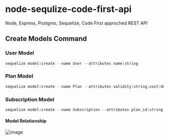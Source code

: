 # node-sequlize-code-first-api
Node, Express, Postgres, Sequelize, Code First approched REST API

## Create Models Command
### User Model

```python
sequelize model:create --name User --attributes name:string 
```

### Plan Model

```python
sequelize model:create --name Plan --attributes validity:string,cost:decimal 
```

### Subscription Model

```python
sequelize model:create --name Subscription --attributes plan_id:string,validity:string,cost:decimal
```

#### Model Relationship
![image](https://user-images.githubusercontent.com/30143637/115913143-d5d85280-a48d-11eb-9225-394ebdb8e5a8.png)






